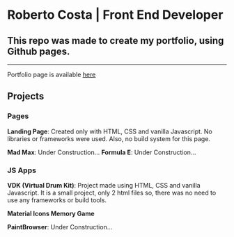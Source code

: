 # Roberto Costa | Front End Developer
## This repo was made to create my portfolio, using Github pages.
***
Portfolio page is available [here](https://betocostadev.github.io/)

## Projects

### Pages
**Landing Page**: Created only with HTML, CSS and vanilla Javascript. No libraries or frameworks were used. Also, no build system for this page.

**Mad Max**: Under Construction...
**Formula E**: Under Construction...


### JS Apps
**VDK (Virtual Drum Kit)**: Project made using HTML, CSS and vanilla Javascript.
It is a small project, only 2 html files so, there was no need to use any frameworks or build tools.

**Material Icons Memory Game**

**PaintBrowser**: Under Construction...